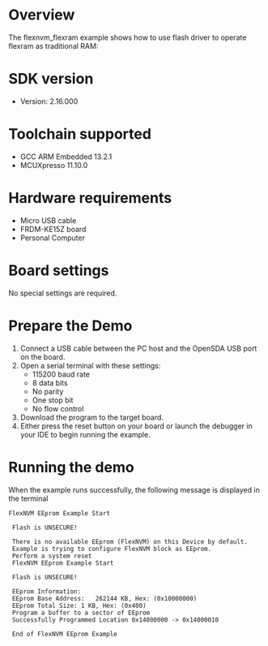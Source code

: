 Overview
========
The flexnvm_flexram example shows how to use flash driver to operate flexram as traditional RAM:



SDK version
===========
- Version: 2.16.000

Toolchain supported
===================
- GCC ARM Embedded  13.2.1
- MCUXpresso  11.10.0

Hardware requirements
=====================
- Micro USB cable
- FRDM-KE15Z board
- Personal Computer

Board settings
==============
No special settings are required.

Prepare the Demo
================
1. Connect a USB cable between the PC host and the OpenSDA USB port on the board.
2. Open a serial terminal with these settings:
    - 115200 baud rate
    - 8 data bits
    - No parity
    - One stop bit
    - No flow control
3. Download the program to the target board.
4. Either press the reset button on your board or launch the debugger in your IDE to begin running the example.

Running the demo
================
When the example runs successfully, the following message is displayed in the terminal

~~~~~~~~~~~~
FlexNVM EEprom Example Start 

 Flash is UNSECURE!

 There is no available EEprom (FlexNVM) on this Device by default.
 Example is trying to configure FlexNVM block as EEprom.
 Perform a system reset 
 FlexNVM EEprom Example Start 

 Flash is UNSECURE!

 EEprom Information: 
 EEprom Base Address:	262144 KB, Hex: (0x10000000) 
 EEprom Total Size:	1 KB, Hex: (0x400)
 Program a buffer to a sector of EEprom
 Successfully Programmed Location 0x14000000 -> 0x14000010 

 End of FlexNVM EEprom Example 
~~~~~~~~~~~~
